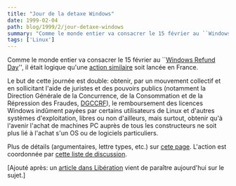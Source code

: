 ```yaml
---
title: "Jour de la detaxe Windows"
date: 1999-02-04
path: blog/1999/2/jour-detaxe-windows
summary: "Comme le monde entier va consacrer le 15 février au ``Windows Refund Day'', il était logique qu'une action similaire soit lancée en France."
tags: ['Linux']
---
```


<P>
Comme le monde entier va consacrer le 15 février au
``<A HREF="http://www.linuxmall.com/refund/">Windows
Refund Day</A>'', il était logique qu'une <A HREF="http://www.linux-center.org/detaxe/index.shtml">action similaire</A>
soit lancée en France.
</P>

<P>
Le but de cette journée est double: obtenir, par un mouvement
collectif et en sollicitant l'aide de juristes et des pouvoirs
publics (notamment la Direction Générale de la Concurrence,
de la Consommation et de la Répression des Fraudes, <A HREF="http://www.finances.gouv.fr/DGCCRF/index-d.htm">DGCCRF</A>),
le remboursement des licences Windows indûment payées par certains
utilisateurs de Linux et d'autres systèmes d'exploitation, libres ou non
d'ailleurs, mais surtout, obtenir qu'à l'avenir l'achat de machines PC
auprès de tous les constructeurs ne soit plus lié à l'achat s'un OS ou
de logiciels particuliers.
</P>

<P>
Plus de détails (argumentaires, lettre types, etc.) sur <A HREF="http://www.linux-center.org/detaxe/index.shtml">cete
page</A>.  L'action est coordonnée par <A HREF="http://liberte.aful.org/mailman/listinfo/detaxe">cette liste de
discussion</A>.
</P>

<P>
[Ajouté après: un <A HREF="http://www.liberation.fr/quotidien/semaine/990204jeuq.html">article
dans Libération</A> vient de paraître aujourd'hui sur le sujet.]
</P>


